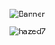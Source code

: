 ![Banner](https://i.imgur.com/piLeKyl.jpg)

<p><img align="left" src="https://github-readme-stats.vercel.app/api/top-langs?username=hazed7&show_icons=true&locale=en&layout=compact" alt="hazed7" /></p>

